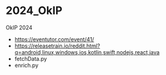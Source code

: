 # 2024_OkIP
OkIP 2024
- https://eventutor.com/event/41/
- https://releasetrain.io/reddit.html?q=android,linux,windows,ios,kotlin,swift,nodejs,react,java
- fetchData.py
- enrich.py
